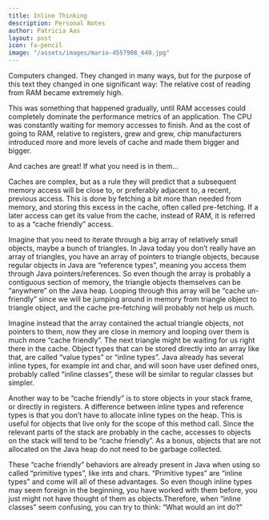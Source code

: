 ```yaml
---
title: Inline Thinking
description: Personal Notes
author: Patricia Aas
layout: post
icon: fa-pencil
image: "/assets/images/mario-4557908_640.jpg"
---
```

Computers changed. They changed in many ways, but for the purpose of this text they changed in one significant way: The relative cost of reading from RAM became extremely high.

This was something that happened gradually, until RAM accesses could completely dominate the performance metrics of an application. The CPU was constantly waiting for memory accesses to finish. And as the cost of going to RAM, relative to registers, grew and grew, chip manufacturers introduced more and more levels of cache and made them bigger and bigger.

And caches are great! If what you need is in them...

Caches are complex, but as a rule they will predict that a subsequent memory access will be close to, or preferably adjacent to, a recent, previous access. This is done by fetching a bit more than needed from memory, and storing this excess in the cache, often called pre-fetching. If a later access can get its value from the cache, instead of RAM, it is referred to as a “cache friendly” access. 

Imagine that you need to iterate through a big array of relatively small objects, maybe a bunch of triangles. In Java today you don’t really have an array of triangles, you have an array of pointers to triangle objects, because regular objects in Java are “reference types”, meaning you access them through Java pointers/references. So even though the array is probably a contiguous section of memory, the triangle objects themselves can be “anywhere” on the Java heap. Looping through this array will be “cache un-friendly” since we will be jumping around in memory from triangle object to triangle object, and the cache pre-fetching will probably not help us much.

Imagine instead that the array contained the actual triangle objects, not pointers to them, now they are close in memory and looping over them is much more “cache friendly”. The next triangle might be waiting for us right there in the cache. Object types that can be stored directly into an array like that, are called “value types” or “inline types”. Java already has several inline types, for example int and char, and will soon have user defined ones, probably called “inline classes”, these will be similar to regular classes but simpler.

Another way to be “cache friendly” is to store objects in your stack frame, or directly in registers. A difference between inline types and reference types is that you don’t have to allocate inline types on the heap. This is useful for objects that live only for the scope of this method call. Since the relevant parts of the stack are probably in the cache, accesses to objects on the stack will tend to be “cache friendly”. As a bonus, objects that are not allocated on the Java heap do not need to be garbage collected.

These “cache friendly” behaviors are already present in Java when using so called “primitive types”, like ints and chars. “Primitive types” are “inline types” and come will all of these advantages. So even though inline types may seem foreign in the beginning, you have worked with them before, you just might not have thought of them as objects.Therefore, when “inline classes” seem confusing, you can try to think: “What would an int do?”

